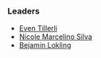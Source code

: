 ### Leaders

* [Even Tillerli](mailto:even.tillerli@owasp.org)
* [Nicole Marcelino Silva](mailto:nicole.silva@owasp.org)
* [Bejamin Lokling](mailto:benjamin.lokling@owas.org)
